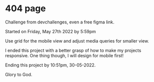 # 404 page

Challenge from devchallenges, even a free figma link.

Started on Friday, May 27th 2022 by 5:59pm

Use grid for the mobile view and adjust media queries for smaller view.

I ended this project with a better grasp of how to make my projects responsive.
One thing though, I will design for mobile first!

Ending this project by 10:51pm, 30-05-2022.

Glory to God.
